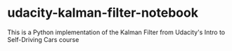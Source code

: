 # udacity-kalman-filter-notebook
This is a Python implementation of the Kalman Filter from Udacity's Intro to Self-Driving Cars course
